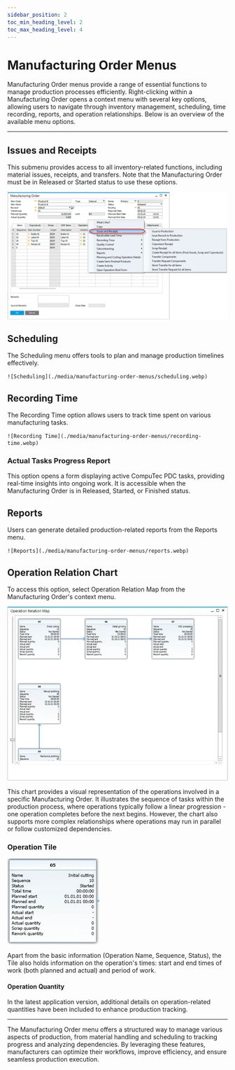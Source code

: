 ```yaml
---
sidebar_position: 2
toc_min_heading_level: 2
toc_max_heading_level: 4
---
```


# Manufacturing Order Menus

Manufacturing Order menus provide a range of essential functions to manage production processes efficiently. Right-clicking within a Manufacturing Order opens a context menu with several key options, allowing users to navigate through inventory management, scheduling, time recording, reports, and operation relationships. Below is an overview of the available menu options.

---

## Issues and Receipts

This submenu provides access to all inventory-related functions, including material issues, receipts, and transfers. Note that the Manufacturing Order must be in Released or Started status to use these options.

![Issues and Receipts](./media/manufacturing-order-menus/issues-and-receipts.webp)

## Scheduling

The Scheduling menu offers tools to plan and manage production timelines effectively.

    ![Scheduling](./media/manufacturing-order-menus/scheduling.webp)

## Recording Time

The Recording Time option allows users to track time spent on various manufacturing tasks.

    ![Recording Time](./media/manufacturing-order-menus/recording-time.webp)

### Actual Tasks Progress Report

This option opens a form displaying active CompuTec PDC tasks, providing real-time insights into ongoing work. It is accessible when the Manufacturing Order is in Released, Started, or Finished status.

## Reports

Users can generate detailed production-related reports from the Reports menu.

    ![Reports](./media/manufacturing-order-menus/reports.webp)

## Operation Relation Chart

To access this option, select Operation Relation Map from the Manufacturing Order's context menu.

![Operation Relation Chart](./media/manufacturing-order-menus/orm.webp)

This chart provides a visual representation of the operations involved in a specific Manufacturing Order. It illustrates the sequence of tasks within the production process, where operations typically follow a linear progression - one operation completes before the next begins. However, the chart also supports more complex relationships where operations may run in parallel or follow customized dependencies.

### Operation Tile

![Operation Tile](./media/manufacturing-order-menus/operation-tile.webp)

Apart from the basic information (Operation Name, Sequence, Status), the Tile also holds information on the operation's times: start and end times of work (both planned and actual) and period of work.

#### Operation Quantity

In the latest application version, additional details on operation-related quantities have been included to enhance production tracking.

---
The Manufacturing Order menu offers a structured way to manage various aspects of production, from material handling and scheduling to tracking progress and analyzing dependencies. By leveraging these features, manufacturers can optimize their workflows, improve efficiency, and ensure seamless production execution.
